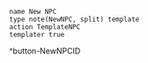 ```button
name New NPC
type note(NewNPC, split) template
action TemplateNPC
templater true
```
^button-NewNPCID
